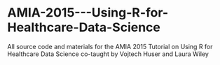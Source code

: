 # AMIA-2015---Using-R-for-Healthcare-Data-Science
All source code and materials for the AMIA 2015 Tutorial on Using R for Healthcare Data Science co-taught by Vojtech Huser and Laura Wiley
